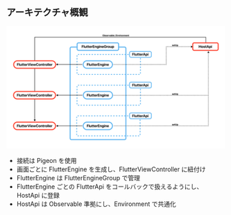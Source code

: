 ## アーキテクチャ概観

![](../flutter_module/assets/flutter_multi_engine.jpg)

- 接続は Pigeon を使用
- 画面ごとに FlutterEngine を生成し、FlutterViewController に紐付け
- FlutterEngine は FlutterEngineGroup で管理
- FlutterEngine ごとの FlutterApi をコールバックで扱えるようにし、HostApi に登録
- HostApi は Observable 準拠にし、Environment で共通化
